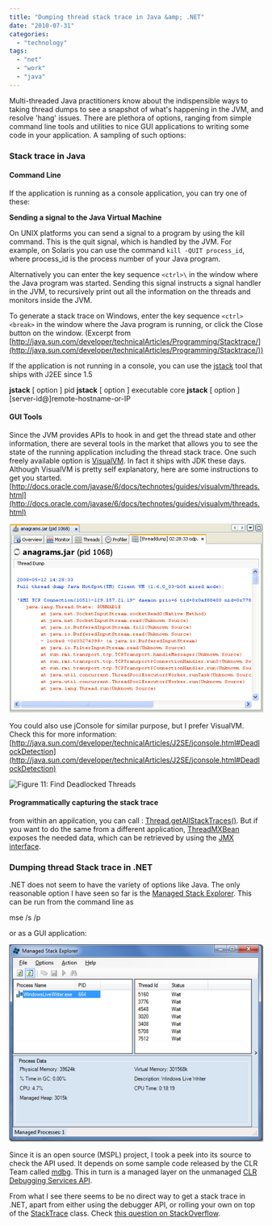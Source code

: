 ```yaml
---
title: "Dumping thread stack trace in Java &amp; .NET"
date: "2010-07-31"
categories: 
  - "technology"
tags: 
  - "net"
  - "work"
  - "java"
---
```


Multi-threaded Java practitioners know about the indispensible ways to taking thread dumps to see a snapshot of what's happening in the JVM, and resolve 'hang' issues. There are plethora of options, ranging from simple command line tools and utilities to nice GUI applications to writing some code in your application. A sampling of such options:

### Stack trace in Java

#### Command Line

If the application is running as a console application, you can try one of these:

**Sending a signal to the Java Virtual Machine**

On UNIX platforms you can send a signal to a program by using the kill command. This is the quit signal, which is handled by the JVM. For example, on Solaris you can use the command `kill -QUIT process_id`, where process\_id is the process number of your Java program.

Alternatively you can enter the key sequence `<ctrl>\` in the window where the Java program was started. Sending this signal instructs a signal handler in the JVM, to recursively print out all the information on the threads and monitors inside the JVM.

To generate a stack trace on Windows, enter the key sequence `<ctrl><break>` in the window where the Java program is running, or click the Close button on the window. (Excerpt from [http://java.sun.com/developer/technicalArticles/Programming/Stacktrace/](http://java.sun.com/developer/technicalArticles/Programming/Stacktrace/))

If the application is not running in a console, you can use the [jstack](http://download.oracle.com/javase/1.5.0/docs/tooldocs/share/jstack.html) tool that ships with J2EE since 1.5

**jstack** \[ option \] pid
**jstack** \[ option \] executable core
**jstack** \[ option \] \[server-id@\]remote-hostname-or-IP

#### GUI Tools

Since the JVM provides APIs to hook in and get the thread state and other information, there are several tools in the market that allows you to see the state of the running application including the thread stack trace. One such freely available option is [VisualVM](http://download-llnw.oracle.com/javase/6/docs/technotes/guides/visualvm/index.html). In fact it ships with JDK these days. Although VisualVM is pretty self explanatory, here are some instructions to get you started. [http://docs.oracle.com/javase/6/docs/technotes/guides/visualvm/threads.html](http://docs.oracle.com/javase/6/docs/technotes/guides/visualvm/threads.html)

![screenshot of timeline in Threads tab](images/thread-dump-screen.png "screenshot of thread dump (stack trace) in thread dump sub-tab")

You could also use jConsole for similar purpose, but I prefer VisualVM. Check this for more information: [http://java.sun.com/developer/technicalArticles/J2SE/jconsole.html#DeadlockDetection](http://java.sun.com/developer/technicalArticles/J2SE/jconsole.html#DeadlockDetection)

![Figure 11: Find Deadlocked Threads](images/FindDeadlock-IDs.jpg)

#### Programmatically capturing the stack trace

from within an appilcation, you can call : [Thread.getAllStackTraces()](http://download.oracle.com/javase/1.5.0/docs/api/java/lang/Thread.html#getStackTrace()). But if you want to do the same from a different application, [ThreadMXBean](http://download.oracle.com/javase/6/docs/api/java/lang/management/ThreadMXBean.html) exposes the needed data, which can be retrieved by using the [JMX interface](http://download.oracle.com/javase/1.5.0/docs/api/java/lang/management/ManagementFactory.html).

### Dumping thread Stack trace in .NET

.NET does not seem to have the variety of options like Java. The only reasonable option I have seen so far is the [Managed Stack Explorer](http://www.codeplex.com/wikipage?ProjectName=MSE). This can be run from the command line as

mse /s /p <pid>

or as a GUI application:

[![image](images/image_thumb.png "image")](https://hitesh.in/wp-content/uploads/2010/DumpingthreadstacktraceinJava.NET_76CB/image.png)

Since it is an open source (MSPL) project, I took a peek into its source to check the API used. It depends on some sample code released by the CLR Team called [mdbg](http://www.microsoft.com/downloads/details.aspx?familyid=38449a42-6b7a-4e28-80ce-c55645ab1310&displaylang=en). This in turn is a managed layer on the unmanaged [CLR Debugging Services API](http://msdn.microsoft.com/en-us/library/bb397953.aspx).

From what I see there seems to be no direct way to get a stack trace in .NET, apart from either using the debugger API, or rolling your own on top of the [StackTrace](http://msdn.microsoft.com/en-us/library/system.diagnostics.stacktrace.aspx) class. Check [this question on StackOverflow](http://stackoverflow.com/questions/51768/print-stack-trace-information-from-c).
